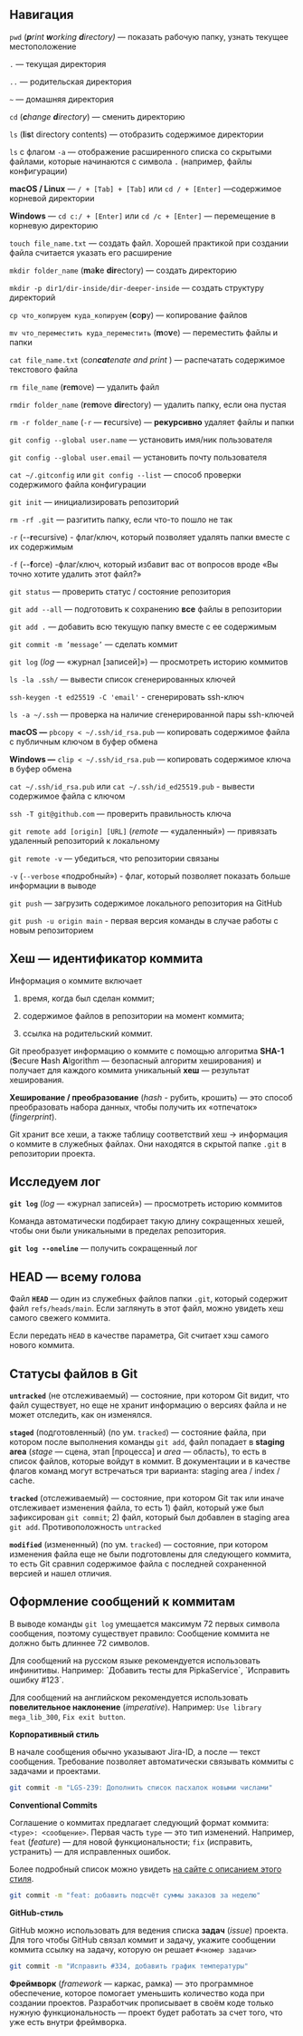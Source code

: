 ## **Навигация**

`pwd` (***p**rint **w**orking **d**irectory)* — показать рабочую папку, узнать текущее местоположение 

`.` — текущая директория  

`..` — родительская директория

`~` — домашняя директория

`cd` (***c**hange **d**irectory*) — сменить директорию

`ls` (**l**i**s**t directory contents) — отобразить содержимое директории

`ls` с флагом `-a` — отображение расширенного списка со скрытыми файлами, которые начинаются с символа `.` (например, файлы конфигурации)

**macOS / Linux** — `/ + [Tab] + [Tab]` или `cd / + [Enter]` —содержимое корневой директории

**Windows** — `cd c:/ + [Enter]` или `cd /c + [Enter]` — перемещение в корневую директорию

`touch file_name.txt` — создать файл. Хорошей практикой при создании файла считается указать его расширение

`mkdir folder_name` (**m**a**k**e **dir**ectory) — создать директорию 

`mkdir -p dir1/dir-inside/dir-deeper-inside` — создать структуру директорий

`cp что_копируем куда_копируем` (**c**o**p**y) — копирование файлов

`mv что_переместить куда_переместить` (**m**o**v**e) — переместить файлы и папки

`cat file_name.txt` (c*on**cat**enate and print* ) — распечатать содержимое текстового файла 

`rm file_name` (**r**e**m**ove) — удалить файл

`rmdir folder_name` (**r**e**m**ove **dir**ectory) — удалить папку, если она пустая

`rm -r folder_name` (`-r` — **r**ecursive) — **рекурсивно** удаляет файлы и папки

`git config --global user.name` — установить имя/ник пользователя

`git config --global user.email` — установить почту пользователя

`cat ~/.gitconfig` или `git config --list` — способ проверки содержимого файла конфигурации

`git init` — инициализировать репозиторий

`rm -rf .git` — разгитить папку, если что-то пошло не так

`-r` (--**r**ecursive) - флаг/ключ, который позволяет удалять папки вместе с их содержимым

`-f` (--**f**orce) -флаг/ключ, который избавит вас от вопросов вроде «Вы точно хотите удалить этот файл?»

`git status` — проверить статус / состояние репозитория 

`git add --all` —  подготовить к сохранению **все** файлы в репозитории

`git add .` — добавить всю текущую папку вместе с ее содержимым

`git commit -m ’message’` — сделать коммит

`git log` (*log* — «журнал [записей]») — просмотреть историю коммитов

`ls -la .ssh/` — вывести список сгенерированных ключей

`ssh-keygen -t ed25519 -C 'email'` - сгенерировать ssh-ключ

`ls -a ~/.ssh` — проверка на наличие сгенерированной пары ssh-ключей

**macOS —** `pbcopy < ~/.ssh/id_rsa.pub` — копировать содержимое файла с публичным ключом в буфер обмена

**Windows —** `clip < ~/.ssh/id_rsa.pub` — копировать содержимое ключа в буфер обмена

`cat ~/.ssh/id_rsa.pub` или `cat ~/.ssh/id_ed25519.pub` - вывести содержимое файла с ключом

`ssh -T git@github.com` — проверить правильность ключа 

`git remote add [origin] [URL]` (*remote* — «удаленный») — привязать удаленный репозиторий к локальному

`git remote -v` — убедиться, что репозитории связаны

`-v` (`--verbose` «подробный») - флаг, который позволяет показать больше информации в выводе

`git push` — загрузить содержимое локального репозитория на GitHub

`git push -u origin main` - первая версия команды в случае работы с новым репозиторием


## **Хеш — идентификатор коммита**

Информация о коммите включает 

1) время, когда был сделан коммит;

2) содержимое файлов в репозитории на момент коммита;

3) ссылка на родительский коммит.

Git преобразует информацию о коммите с помощью алгоритма **SHA-1** (**S**ecure **H**ash **A**lgorithm — безопасный алгоритм хеширования) и получает для каждого коммита уникальный **хеш** — результат хеширования.

**Хеширование / преобразование** (*hash -* рубить, крошить) — это способ преобразовать набора данных, чтобы получить их «отпечаток» (*fingerprint*). 

Git хранит все хеши, а также таблицу соответствий хеш → информация о коммите в служебных файлах. Они находятся в скрытой папке `.git` в репозитории проекта.


## **Исследуем лог**

**`git log`** (*log* — «журнал записей») — просмотреть историю коммитов

Команда автоматически подбирает такую длину сокращенных хешей, чтобы они были уникальными в пределах репозитория.

**`git log --oneline`** — получить сокращенный лог


## **HEAD — всему голова**

Файл **`HEAD`** — один из служебных файлов папки `.git`, который содержит файл `refs/heads/main`. Если заглянуть в этот файл, можно увидеть хеш самого свежего коммита.

Если передать `HEAD` в качестве параметра, Git считает хэш самого нового коммита.


## **Статусы файлов в Git**

**`untracked`** (не отслеживаемый) — состояние, при котором Git видит, что файл существует, но еще не хранит информацию о версиях файла и не может отследить, как он изменялся.

**`staged`** (подготовленный) (по ум. `tracked`) — состояние файла, при котором после выполнения команды `git add`, файл попадает в **staging area** (*stage* — сцена, этап [процесса] и *area* — область), то есть в список файлов, которые войдут в коммит. 
В документации и в качестве флагов команд могут встречаться три варианта: staging area / index / cache.

**`tracked`** (отслеживаемый) — состояние, при котором Git так или иначе отслеживает изменения файла, то есть 1) файл, который уже был зафиксирован `git commit`; 2) файл, который был добавлен в staging area `git add`. Противоположность `untracked`

**`modified`** (измененный) (по ум. `tracked`) — состояние, при котором изменения файла еще не были подготовлены для следующего коммита, то есть Git сравнил содержимое файла с последней сохраненной версией и нашел отличия. 

## **Оформление сообщений к коммитам**

В выводе команды `git log` умещается максимум 72 первых символа сообщения, поэтому существует правило: Сообщение коммита не должно быть длиннее 72 символов.

<aside>
Для сообщений на русском языке рекомендуется использовать инфинитивы. Например: `Добавить тесты для PipkaService`, `Исправить ошибку #123`.

Для сообщений на английском рекомендуется использовать **повелительное наклонение** (*imperative*). 
Например: `Use library mega_lib_300`, `Fix exit button`.

</aside>

**Корпоративный стиль**

В начале сообщения обычно указывают Jira-ID, а после — текст сообщения. Требование позволяет автоматически связывать коммиты с задачами и проектами.

```bash
git commit -m "LGS-239: Дополнить список пасхалок новыми числами"
```

**Conventional Commits** 

Соглашение о коммитах предлагает следующий формат коммита: `<type>: <сообщение>`. Первая часть `type` — это тип изменений. Например, `feat` (*feature*) — для новой функциональности; `fix` (исправить, устранить) — для исправленных ошибок. 

Более подробный список можно увидеть [на сайте с описанием этого стиля](https://www.conventionalcommits.org/ru/v1.0.0-beta.4/#%D1%81%D0%BF%D0%B5%D1%86%D0%B8%D1%84%D0%B8%D0%BA%D0%B0%D1%86%D0%B8%D1%8F).

```bash
git commit -m "feat: добавить подсчёт суммы заказов за неделю"
```

**GitHub-стиль**

GitHub можно использовать для ведения списка **задач** (*issue*) проекта. Для того чтобы GitHub связал коммит и задачу, укажите сообщении коммита ссылку на задачу, которую он решает `#<номер задачи>`

```bash
git commit -m "Исправить #334, добавить график температуры"
```

**Фреймворк** (*framework* — каркас, рамка) — это программное обеспечение, которое помогает уменьшить количество кода при создании проектов. Разработчик прописывает в своём коде только нужную функциональность — проект будет работать за счет того, что уже есть внутри фреймворка.
